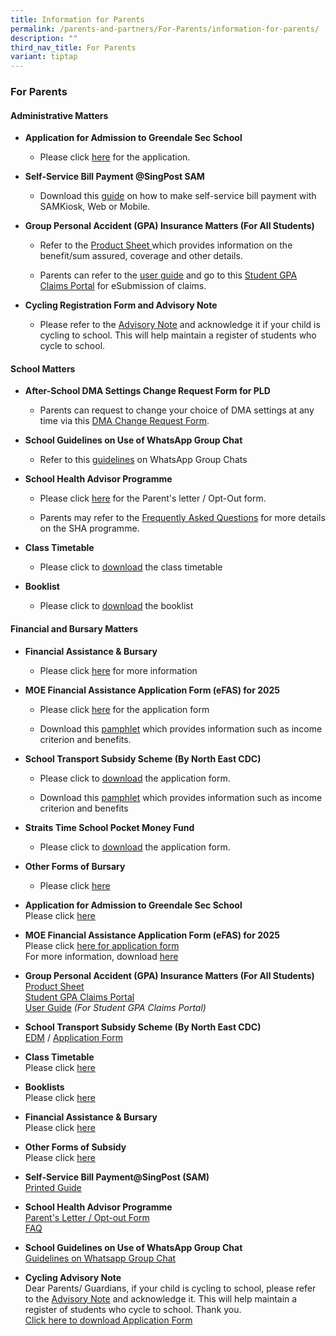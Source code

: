 ```yaml
---
title: Information for Parents
permalink: /parents-and-partners/For-Parents/information-for-parents/
description: ""
third_nav_title: For Parents
variant: tiptap
---
```

<h3>For Parents</h3>
<h4>Administrative Matters</h4>
<ul data-tight="true" class="tight">
<li>
<p><strong>Application for Admission to Greendale Sec School</strong>
</p>
<ul data-tight="true" class="tight">
<li>
<p>Please click <a href="https://go.gov.sg/gdss-application-for-admission" rel="noopener nofollow" target="_blank">here</a> for
the application.</p>
</li>
</ul>
</li>
<li>
<p><strong>Self-Service Bill Payment @SingPost SAM</strong>
</p>
<ul data-tight="true" class="tight">
<li>
<p>Download this <a href="/files/Printed-Guide-final.pdf" rel="noopener nofollow" target="_blank">guide</a> on
how to make self-service bill payment with SAMKiosk, Web or Mobile.</p>
</li>
</ul>
</li>
<li>
<p><strong>Group Personal Accident (GPA) Insurance Matters (For All Students)</strong>
</p>
<ul data-tight="true" class="tight">
<li>
<p>Refer to the <a href="Product_Fact_Sheet__Year_2025_.pdf" rel="noopener nofollow" target="_blank">Product Sheet </a>which
provides information on the benefit/sum assured, coverage and other details.</p>
</li>
<li>
<p>Parents can refer to the <a href="student-gpa-user-guide-parent.pdf" rel="noopener nofollow" target="_blank">user guide</a> and
go to this <a href="https://studentgpa.incomegroupins.com.sg/#/dashboard" rel="noopener noreferrer nofollow" target="_blank">Student GPA Claims Portal</a> for
eSubmission of claims.</p>
</li>
</ul>
</li>
<li>
<p><strong>Cycling Registration Form and Advisory Note</strong>
</p>
<ul data-tight="true" class="tight">
<li>
<p>Please refer to the&nbsp;<a href="https://form.gov.sg/61c2b2fb1dd3cd0013b089e1" rel="noopener noreferrer nofollow" target="_blank">Advisory Note</a>&nbsp;and
acknowledge it if your child is cycling to school. This will help maintain
a register of students who cycle to school.</p>
</li>
</ul>
</li>
</ul>
<h4>School Matters</h4>
<ul data-tight="true" class="tight">
<li>
<p><strong>After-School DMA Settings Change Request Form for PLD</strong>
</p>
<ul data-tight="true" class="tight">
<li>
<p>Parents can request to change your choice of DMA settings at any time
via this <a href="https://go.gov.sg/gdlss-dma-request" rel="noopener nofollow" target="_blank">DMA Change Request Form</a>.</p>
</li>
</ul>
</li>
<li>
<p><strong>School Guidelines on Use of WhatsApp Group Chat</strong>
</p>
<ul data-tight="true" class="tight">
<li>
<p>Refer to this <a href="Guidelines-on-WhatsApp-group-chats.pdf" rel="noopener nofollow" target="_blank">guidelines</a> on
WhatsApp Group Chats</p>
</li>
</ul>
</li>
<li>
<p><strong>School Health Advisor Programme</strong>
</p>
<ul data-tight="true" class="tight">
<li>
<p>Please click <a href="https://www.greendalesec.moe.edu.sg/files/SHA-Parents-Letter_Opt-Out-Form-2019.pdf" rel="noopener nofollow" target="_blank">here</a> for
the Parent's letter / Opt-Out form.</p>
</li>
<li>
<p>Parents may refer to the <a href="https://www.greendalesec.moe.edu.sg/files/SHA-FAQ.pdf" rel="noopener nofollow" target="_blank">Frequently Asked Questions</a> for
more details on the SHA programme.</p>
</li>
</ul>
</li>
<li>
<p><strong>Class Timetable</strong>
</p>
<ul data-tight="true" class="tight">
<li>
<p>Please click to <a href="/student-admin-services/students/class-timetable/" rel="noopener nofollow" target="_blank">download</a> the
class timetable</p>
</li>
</ul>
</li>
<li>
<p><strong>Booklist</strong>
</p>
<ul data-tight="true" class="tight">
<li>
<p>Please click to <a href="/student-admin-services/students/booklists/" rel="noopener nofollow" target="_blank">download</a> the
booklist</p>
<p></p>
</li>
</ul>
</li>
</ul>
<h4>Financial and Bursary Matters</h4>
<ul data-tight="true" class="tight">
<li>
<p><strong>Financial Assistance &amp; Bursary</strong>
</p>
<ul data-tight="true" class="tight">
<li>
<p>Please click <a href="/student-admin-services/administration/financial-assistance-bursary/" rel="noopener nofollow" target="_blank">here</a> for
more information</p>
</li>
</ul>
</li>
<li>
<p><strong>MOE Financial Assistance Application Form (eFAS) for 2025</strong>
</p>
<ul data-tight="true" class="tight">
<li>
<p>Please click <a href="https://go.gov.sg/moe-efas" rel="noopener nofollow" target="_blank">here</a> for
the application form</p>
</li>
<li>
<p>Download this <a href="/files/Document_4a_MOE_FAS_pamphlet__EL_.pdf" rel="noopener nofollow" target="_blank">pamphlet</a> which
provides information such as income criterion and benefits.</p>
</li>
</ul>
</li>
<li>
<p><strong>School Transport Subsidy Scheme (By North East CDC)</strong>
</p>
<ul data-tight="true" class="tight">
<li>
<p>Please click to <a href="https://go.gov.sg/neasrf" rel="noopener nofollow" target="_blank">download</a> the
application form.</p>
</li>
<li>
<p>Download this <a href="/files/Document_4a_MOE_FAS_pamphlet__EL_.pdf" rel="noopener nofollow" target="_blank">pamphlet</a> which
provides information such as income criterion and benefits</p>
</li>
</ul>
</li>
<li>
<p><strong>Straits Time School Pocket Money Fund</strong>
</p>
<ul data-tight="true" class="tight">
<li>
<p>Please click to <a href="https://www.greendalesec.moe.edu.sg/files/Annex_A___2025_STSPMF_Application_Form_for_schools.pdf" rel="noopener nofollow" target="_blank">download</a> the
application form.</p>
</li>
</ul>
</li>
<li>
<p><strong>Other Forms of Bursary</strong>
</p>
<ul data-tight="true" class="tight">
<li>
<p>Please click <a href="/student-admin-services/administration/other-forms-of-subsidy/" rel="noopener nofollow" target="_blank">here</a>
</p>
</li>
</ul>
</li>
</ul>
<ul data-tight="true" class="tight">
<li>
<p><strong>Application for Admission to Greendale Sec School</strong>
<br>Please click <a href="https://go.gov.sg/gdss-application-for-admission" rel="noopener noreferrer nofollow" target="_blank">here</a>
</p>
</li>
<li>
<p><strong>MOE Financial Assistance Application Form (eFAS) for 2025</strong>
<br>Please click <a href="https://go.gov.sg/moe-efas" rel="noopener noreferrer nofollow" target="_blank">here for application form</a>
<br>For more information, download <a href="/files/Document_4a_MOE_FAS_pamphlet__EL_.pdf" rel="noopener nofollow" target="_blank">here</a>
</p>
</li>
<li>
<p><strong>Group Personal Accident (GPA) Insurance Matters (For All Students)</strong>
<br><a href="/files/Product_Fact_Sheet__Year_2025_.pdf" rel="noopener nofollow" target="_blank">Product Sheet</a>
<br><a href="https://studentgpa.incomegroupins.com.sg/#/dashboard" rel="noopener noreferrer nofollow" target="_blank">Student GPA Claims Portal</a>
<br><a href="/files/student-gpa-user-guide-parent.pdf" rel="noopener noreferrer nofollow" target="_blank">User Guide</a>  <em>(For Student GPA Claims Portal)</em>
</p>
</li>
<li>
<p><strong>School Transport Subsidy Scheme (By North East CDC)</strong>
<br><a href="/files/School-Transport-Subsidy-Scheme-EDM.pdf" rel="noopener noreferrer nofollow" target="_blank">EDM</a> /
<a href="https://go.gov.sg/neasrf" rel="noopener noreferrer nofollow" target="_blank">Application Form</a>
</p>
</li>
<li>
<p><strong>Class Timetable</strong>
<br>Please click <a href="/student-admin-services/students/class-timetable/" rel="noopener noreferrer nofollow" target="_blank">here</a>
</p>
</li>
<li>
<p><strong>Booklists</strong>
<br>Please click <a href="/student-admin-services/students/booklists/" rel="noopener noreferrer nofollow" target="_blank">here</a>
</p>
</li>
<li>
<p><strong>Financial Assistance &amp; Bursary</strong>
<br>Please click <a href="/student-admin-services/administration/financial-assistance-bursary/" rel="noopener noreferrer nofollow" target="_blank">here</a>
</p>
</li>
<li>
<p><strong>Other Forms of Subsidy</strong>
<br>Please click <a href="/student-admin-services/administration/other-forms-of-subsidy/" rel="noopener noreferrer nofollow" target="_blank">here</a>
</p>
</li>
<li>
<p><strong>Self-Service Bill Payment@SingPost (SAM)</strong>
<br><a href="/files/Printed-Guide-final.pdf" rel="noopener noreferrer nofollow" target="_blank">Printed Guide</a>
</p>
</li>
<li>
<p><strong>School Health Advisor Programme</strong>
<br><a href="/files/SHA-Parents-Letter_Opt-Out-Form-2019.pdf" rel="noopener noreferrer nofollow" target="_blank">Parent's Letter / Opt-out Form</a>
<br><a href="/files/SHA-FAQ.pdf" rel="noopener noreferrer nofollow" target="_blank">FAQ</a>
</p>
</li>
<li>
<p><strong>School Guidelines on Use of WhatsApp Group Chat</strong>
<br><a href="/files/Guidelines-on-WhatsApp-group-chats.pdf" rel="noopener noreferrer nofollow" target="_blank">Guidelines on Whatsapp Group Chat</a>
</p>
</li>
<li>
<p><strong>Cycling Advisory Note</strong>
<br>Dear Parents/ Guardians, if your child is cycling to school, please refer
to the&nbsp;<a href="https://form.gov.sg/61c2b2fb1dd3cd0013b089e1" rel="noopener noreferrer nofollow" target="_blank">Advisory Note</a>&nbsp;and
acknowledge it. This will help maintain a register of students who cycle
to school. Thank you.
<br><a href="/files/Annex_A___2025_STSPMF_Application_Form_for_schools.pdf" rel="noopener noreferrer nofollow" target="_blank">Click here to download Application Form</a>
</p>
</li>
</ul>
<p>
<br>
</p>
<p></p>